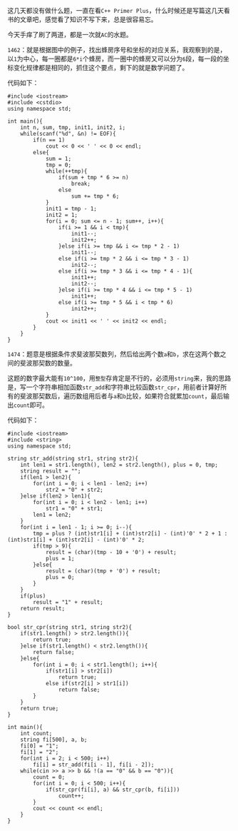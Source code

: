 这几天都没有做什么题，一直在看```C++ Primer Plus```，什么时候还是写篇这几天看书的文章吧，感觉看了知识不写下来，总是很容易忘。  

今天手痒了刷了两道，都是一次就```AC```的水题。   

```1462```：就是根据图中的例子，找出蜂房序号和坐标的对应关系，我观察到的是，以```1```为中心，每一圈都是```6*i```个蜂房，而一圈中的蜂房又可以分为```6```段，每一段的坐标变化规律都是相同的，抓住这个要点，剩下的就是数学问题了。  

代码如下：  

    #include <iostream>
    #include <cstdio>
    using namespace std;
    
    int main(){
        int n, sum, tmp, init1, init2, i;
        while(scanf("%d", &n) != EOF){
            if(n == 1)
                cout << 0 << ' ' << 0 << endl;
            else{
                sum = 1;
                tmp = 0;
                while(++tmp){
                    if(sum + tmp * 6 >= n)
                        break;
                    else
                        sum += tmp * 6;
                }
                init1 = tmp - 1;
                init2 = 1;
                for(i = 0; sum <= n - 1; sum++, i++){
                    if(i >= 1 && i < tmp){
                        init1--;
                        init2++;
                    }else if(i >= tmp && i <= tmp * 2 - 1)
                        init1--;
                    else if(i >= tmp * 2 && i <= tmp * 3 - 1)
                        init2--;
                    else if(i >= tmp * 3 && i <= tmp * 4 - 1){
                        init1++;
                        init2--;
                    }else if(i >= tmp * 4 && i <= tmp * 5 - 1)
                        init1++;
                    else if(i >= tmp * 5 && i < tmp * 6)
                        init2++;
                }
                cout << init1 << ' ' << init2 << endl;
            }
        }
    }  
	
```1474```：题意是根据条件求斐波那契数列，然后给出两个数```a```和```b```，求在这两个数之间的斐波那契数的数量。   

这题的数字最大能有```10^100```，用```整型```存肯定是不行的，必须用```string```来，我的思路是，写一个字符串相加函数```str_add```和字符串比较函数```str_cpr```，用前者计算好所有的斐波那契数后，遍历数组用后者与```a```和```b```比较，如果符合就累加```count```，最后输出```count```即可。  

代码如下：  

    #include <iostream>
    #include <string>
    using namespace std;
    
    string str_add(string str1, string str2){
        int len1 = str1.length(), len2 = str2.length(), plus = 0, tmp;
        string result = "";
        if(len1 > len2){
            for(int i = 0; i < len1 - len2; i++)
                str2 = "0" + str2;
        }else if(len2 > len1){
            for(int i = 0; i < len2 - len1; i++)
                str1 = "0" + str1;
            len1 = len2;
        }
        for(int i = len1 - 1; i >= 0; i--){
            tmp = plus ? (int)str1[i] + (int)str2[i] - (int)'0' * 2 + 1 : (int)str1[i] + (int)str2[i] - (int)'0' * 2;
            if(tmp > 9){
                result = (char)(tmp - 10 + '0') + result;
                plus = 1;
            }else{
                result = (char)(tmp + '0') + result;
                plus = 0;
            }
        }
        if(plus)
            result = "1" + result;
        return result;
    }
    
    bool str_cpr(string str1, string str2){
        if(str1.length() > str2.length()){
            return true;
        }else if(str1.length() < str2.length()){
            return false;
        }else{
            for(int i = 0; i < str1.length(); i++){
                if(str1[i] > str2[i])
                    return true;
                else if(str2[i] > str1[i])
                    return false;
            }
        }
        return true;
    }
    
    int main(){
        int count;
        string fi[500], a, b;
        fi[0] = "1";
        fi[1] = "2";
        for(int i = 2; i < 500; i++)
            fi[i] = str_add(fi[i - 1], fi[i - 2]);
        while(cin >> a >> b && !(a == "0" && b == "0")){
            count = 0;
            for(int i = 0; i < 500; i++){
                if(str_cpr(fi[i], a) && str_cpr(b, fi[i]))
                    count++;
            }
            cout << count << endl;
        }
    }